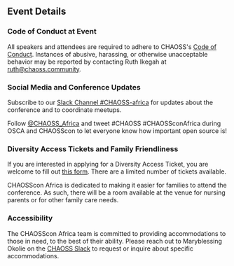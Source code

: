 ## Event Details

### Code of Conduct at Event
All speakers and attendees are required to adhere to CHAOSS's [Code of Conduct](https://chaoss.community/about/code-of-conduct/). Instances of abusive, harassing, or otherwise unacceptable behavior may be reported by contacting Ruth Ikegah at ruth@chaoss.community. 


### Social Media and Conference Updates

Subscribe to our [Slack Channel #CHAOSS-africa](https://chaoss-workspace.slack.com/archives/C03KC6ZERSR) for updates about the conference and to coordinate meetups.  

Follow [@CHAOSS_Africa](https://twitter.com/chaoss_africa) and tweet #CHAOSS #CHAOSSconAfrica during OSCA and CHAOSScon to let everyone know how important open source is!

### Diversity Access Tickets and Family Friendliness

If you are interested in applying for a Diversity Access Ticket, you are welcome to fill out [this form](https://forms.gle/hwCDyhLRqpjLigF86). There are a limited number of tickets available. 

CHAOSScon Africa is dedicated to making it easier for families to attend the conference. As such, there will be a room available at the venue for nursing parents or for other family care needs. 

### Accessibility

The CHAOSScon Africa team is committed to providing accommodations to those in need, to the best of their ability. Please reach out to Maryblessing Okolie on the [CHAOSS Slack](https://join.slack.com/t/chaoss-workspace/shared_invite/zt-1fah5gu35-5oUQEPT32O2Zt~3MFVNMlw) to request or inquire about specific accommodations.

